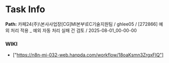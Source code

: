 # Task Info

**Path:** 카페24(주)\본사사업장\[CG]MI본부\EC기술지원팀 / ghlee05 / [272866] 예외 처리 적용 _ 예외 자동 처리 실패 건 검토 / 2025-08-01_00-00-00

### WIKI
- ["https://n8n-mi-032-web.hanpda.com/workflow/18oaKsmn3ZrgxFIQ"]

